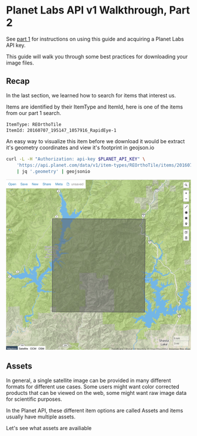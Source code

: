 # Planet Labs API v1 Walkthrough, Part 2

See [part 1](intro_part_1_search.md) for instructions on using this guide and acquiring a Planet Labs API key.

This guide will walk you through some best practices for downloading your image files.


## Recap
In the last section, we learned how to search for items that interest us. 

Items are identified by their ItemType and ItemId, here is one of the items from our part 1 search.

```
ItemType: REOrthoTile
ItemId: 20160707_195147_1057916_RapidEye-1
```

An easy way to visualize this item before we download it would be extract it's geometry coordinates and view it's footprint in geojson.io

```sh
curl -L -H "Authorization: api-key $PLANET_API_KEY" \
    'https://api.planet.com/data/v1/item-types/REOrthoTile/items/20160707_195147_1057916_RapidEye-1' \
    | jq '.geometry' | geojsonio
```

![](../images/geojson3.png)




## Assets

In general, a single satellite image can be provided in many different formats for different use cases. Some users might want color corrected products that can be viewed on the web, some might want raw image data for scientific purposes.

In the Planet API, these different item options are called Assets and items usually have multiple assets.

Let's see what assets are availiable 



 


